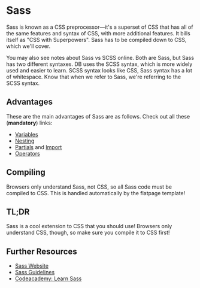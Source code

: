 # Sass
Sass is known as a CSS preprocessor—it's a superset of CSS that has all of the same features and syntax of CSS, with more additional features. It bills itself as "CSS with Superpowers". Sass has to be compiled down to CSS, which we'll cover.

You may also see notes about Sass vs SCSS online. Both are Sass, but Sass has two different syntaxes. DB uses the SCSS syntax, which is more widely used and easier to learn. SCSS syntax looks like CSS, Sass syntax has a lot of whitespace. Know that when we refer to Sass, we're referring to the SCSS syntax.

## Advantages
These are the main advantages of Sass are as follows. Check out all these (**mandatory**) links:
- [Variables](http://sass-lang.com/guide#topic-2)
- [Nesting](http://sass-lang.com/guide#topic-3)
- [Partials](http://sass-lang.com/guide#topic-4) and [Import](http://sass-lang.com/guide#topic-5)
- [Operators](http://sass-lang.com/guide#topic-8)

## Compiling
Browsers only understand Sass, not CSS, so all Sass code must be compiled to CSS. This is handled automatically by the flatpage template!

## TL;DR
Sass is a cool extension to CSS that you should use! Browsers only understand CSS, though, so make sure you compile it to CSS first!

## Further Resources
- [Sass Website](http://sass-lang.com)
- [Sass Guidelines](https://sass-guidelin.es)
- [Codeacademy: Learn Sass](https://www.codecademy.com/learn/learn-sass)